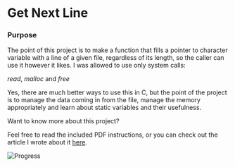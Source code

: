# Get Next Line

### Purpose
The point of this project is to make a function that fills a pointer to character variable with a line of a given file, regardless of its length, so the caller can use it however it likes.  I was allowed to use only system calls:

*read*,
*malloc*
and *free*

Yes, there are much better ways to use this in C, but the point of the project is to manage the data coming in from the file, manage the memory appropriately and learn about static variables and their usefulness.

Want to know more about this project?

Feel free to read the included PDF instructions, or you can check out the article I wrote about it [here](https://medium.com/@fordchristoph3r/re-creating-the-line-getter-from-scratch-ecae32252d88).

![Progress](https://user-images.githubusercontent.com/29003743/62430707-e1da1a80-b6d4-11e9-901f-1415f15520ea.png)
